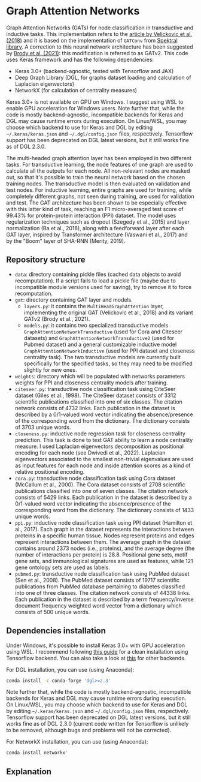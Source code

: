# Graph Attention Networks
Graph Attention Networks (GATs) for node classification in transductive and inductive tasks. This implementation refers to the [article by Velickovic et al. (2018)](https://arxiv.org/pdf/1710.10903) and it is based on the implementation of `GATConv` from [Spektral library](https://github.com/danielegrattarola/spektral). A correction to this neural network architecture has been suggested by [Brody et al. (2021)](https://arxiv.org/pdf/2105.14491): this modification is referred to as GATv2. This code uses Keras framework and has the following dependencies:

- Keras 3.0+ (backend-agnostic, tested with Tensorflow and JAX)
- Deep Graph Library (DGL, for graphs dataset loading and calculation of Laplacian eigenvectors)
- NetworkX (for calculation of centrality measures)

Keras 3.0+ is not available on GPU on Windows. I suggest using WSL to enable GPU acceleration for Windows users. Note further that, while the code is mostly backend-agnostic, incompatible backends for Keras and DGL may cause runtime errors during execution. On Linux/WSL, you may choose which backend to use for Keras and DGL by editing `~/.keras/keras.json` and `~/.dgl/config.json` files, respectively. Tensorflow support has been deprecated on DGL latest versions, but it still works fine as of DGL 2.3.0.

The multi-headed graph attention layer has been employed in two different tasks. For transductive learning, the node features of one graph are used to calculate all the outputs for each node. All non-relevant nodes are masked out, so that it's possible to train the neural network based on the chosen training nodes. The transductive model is then evaluated on validation and test nodes. For inductive learning, entire graphs are used for training, while completely different graphs, not seen during training, are used for validation and test. The GAT architecture has been shown to be especially effective with this latter kind of task, reaching an F1 micro-averaged test score of 99.43% for protein-protein interaction (PPI) dataset. The model uses regularization techniques such as dropout (Szegedy et al., 2015) and layer normalization (Ba et al., 2016), along with a feedforward layer after each GAT layer, inspired by Transformer architecture (Vaswani et al., 2017) and by the "Boom" layer of SHA-RNN (Merity, 2019).

## Repository structure

- `data`: directory containing pickle files (cached data objects to avoid recomputation). If a script fails to load a pickle file (maybe due to incompatible module versions used for saving), try to remove it to force recomputation.
- `gat`: directory containing GAT layer and models.
  - `layers.py`: it contains the `MultiHeadGraphAttention` layer, implementing the original GAT (Velickovic et al., 2018) and its variant GATv2 (Brody et al., 2021).
  - `models.py`: it contains two specialized transductive models `GraphAttentionNetworkTransductive` (used for Cora and Citeseer datasets) and `GraphAttentionNetworkTransductive2` (used for Pubmed dataset) and a general customizable inductive model `GraphAttentionNetworkInductive` (used for PPI dataset and closeness centrality task). The two transductive models are currently built specifically for the specified tasks, so they may need to be modified slightly for new ones.
- `weights`: directory which will be populated with networks parameters weights for PPI and closeness centrality models after training.
- `citeseer.py`: transductive node classification task using CiteSeer dataset (Giles et al., 1998). The CiteSeer dataset consists of 3312 scientific publications classified into one of six classes. The citation network consists of 4732 links. Each publication in the dataset is described by a 0/1-valued word vector indicating the absence/presence of the corresponding word from the dictionary. The dictionary consists of 3703 unique words.
- `closeness.py`: inductive node regression task for closeness centrality prediction. This task is done to test GAT ability to learn a node centrality measure. I used Laplacian eigenvectors decomposition as positional encoding for each node (see Dwivedi et al., 2022). Laplacian eigenvectors associated to the smallest non-trivial eigenvalues are used as input features for each node and inside attention scores as a kind of relative positional encoding.
- `cora.py`: transductive node classification task using Cora dataset (McCallum et al., 2000). The Cora dataset consists of 2708 scientific publications classified into one of seven classes. The citation network consists of 5429 links. Each publication in the dataset is described by a 0/1-valued word vector indicating the absence/presence of the corresponding word from the dictionary. The dictionary consists of 1433 unique words.
- `ppi.py`: inductive node classification task using PPI dataset (Hamilton et al., 2017). Each graph in the dataset represents the interactions between proteins in a specific human tissue. Nodes represent proteins and edges represent interactions between them. The average graph in the dataset contains around 2373 nodes (i.e., proteins), and the average degree (the number of interactions per protein) is 28.8. Positional gene sets, motif gene sets, and immunological signatures are used as features, while 121 gene ontology sets are used as labels.
- `pubmed.py`: transductive node classification task using PubMed dataset (Sen et al., 2008). The PubMed dataset consists of 19717 scientific publications from PubMed database pertaining to diabetes classified into one of three classes. The citation network consists of 44338 links. Each publication in the dataset is described by a term frequency/inverse document frequency weighted word vector from a dictionary which consists of 500 unique words.

## Dependencies installation

Under Windows, it's possible to install Keras 3.0+ with GPU acceleration using WSL. I recommend following [this guide](https://medium.com/@pratik_davidson/install-tensorflow-2-16-and-keras-3-with-gpu-acceleration-on-windows-wsl2-a6bc2a7d77cb) for a clean installation using Tensorflow backend. You can also take a look at [this](https://keras.io/getting_started/) for other backends.

For DGL installation, you can use (using Anaconda):
```sh
conda install -c conda-forge 'dgl>=2.3'
```
Note further that, while the code is mostly backend-agnostic, incompatible backends for Keras and DGL may cause runtime errors during execution. On Linux/WSL, you may choose which backend to use for Keras and DGL by editing `~/.keras/keras.json` and `~/.dgl/config.json` files, respectively. Tensorflow support has been deprecated on DGL latest versions, but it still works fine as of DGL 2.3.0 (current code written for Tensorflow is unlikely to be removed, although bugs and problems will not be corrected).

For NetworkX installation, you can use (using Anaconda):
```sh
conda install networkx'
```

## Explanation
